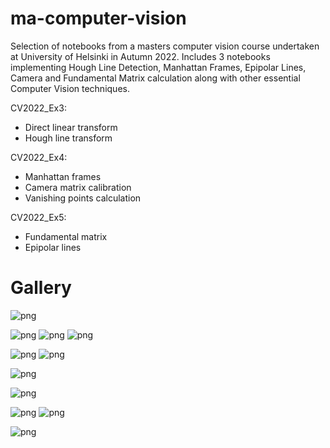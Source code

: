 # ma-computer-vision
Selection of notebooks from a masters computer vision course undertaken at University of Helsinki in Autumn 2022. Includes 3 notebooks implementing Hough Line Detection, Manhattan Frames, Epipolar Lines, Camera and Fundamental Matrix calculation along with other essential Computer Vision techniques. 

CV2022_Ex3:
- Direct linear transform
- Hough line transform  
  
CV2022_Ex4:
- Manhattan frames
- Camera matrix calibration
- Vanishing points calculation 
  
CV2022_Ex5:
- Fundamental matrix
- Epipolar lines

# Gallery

![png](CV2022_Ex5/output_19_0.png)



![png](CV2022_Ex5/output_19_1.png)
![png](CV2022_Ex4/output_9_2.png)
![png](CV2022_Ex4/output_19_0.png)



![png](CV2022_Ex3/output_3_0.png)
![png](CV2022_Ex3/output_4_1.png)

![png](CV2022_Ex3/output_8_0.png)



![png](CV2022_Ex3/output_8_1.png)



![png](CV2022_Ex3/output_8_2.png)
![png](CV2022_Ex3/output_14_1.png)

![png](CV2022_Ex3/output_21_1.png)
